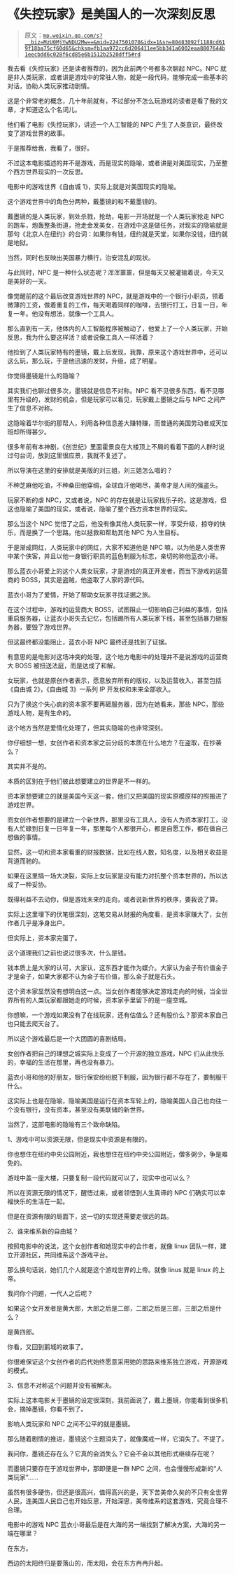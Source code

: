 # 《失控玩家》是美国人的一次深刻反思

> 原文：[`mp.weixin.qq.com/s?__biz=MzU0MjYwNDU2Mw==&mid=2247501070&idx=1&sn=80483092f1188cd619f18ba75cf60d65&chksm=fb1aa972cc6d206411ee5bb341a6002eaa8807644b1eecbdd6c028f6cd85e6b1512b2520dff5#rd`](http://mp.weixin.qq.com/s?__biz=MzU0MjYwNDU2Mw==&mid=2247501070&idx=1&sn=80483092f1188cd619f18ba75cf60d65&chksm=fb1aa972cc6d206411ee5bb341a6002eaa8807644b1eecbdd6c028f6cd85e6b1512b2520dff5#rd)

我去看《失控玩家》还是读者推荐的，因为此前两个号都多次聊起 NPC。NPC 就是非人类玩家，或者讲是游戏中的常驻人物，就是一段代码，能够完成一些基本的对话，协助人类玩家推动剧情。

这是个非常老的概念，几十年前就有，不过部分不怎么玩游戏的读者是看了我的文章，才知道这么个名词儿。

他们看了电影《失控玩家》，讲述一个人工智能的 NPC 产生了人类意识，最终改变了游戏世界的故事。

于是推荐给我，我看了，很好。

不过这本电影描述的并不是游戏，而是现实的隐喻，或者讲是对美国现实，乃至整个西方世界现实的一次反思。

电影中的游戏世界《自由城 1》，实际上就是对美国现实的隐喻。

这个游戏世界中的角色分两种，戴墨镜的和不戴墨镜的。

戴墨镜的是人类玩家，到处杀戮，抢劫，电影一开场就是一个人类玩家抢走 NPC 的跑车，炮轰整条街道，抢走金发美女，在游戏中这是做任务，对现实的隐喻就是那句《北京人在纽约》的台词：如果你有钱，纽约就是天堂，如果你没钱，纽约就是地狱。

当然，同时也反映出美国暴力横行，治安混乱的现状。

与此同时，NPC 是一种什么状态呢？浑浑噩噩，但是每天又被灌输着说，今天又是美好的一天。

像觉醒前的这个最后改变游戏世界的 NPC，就是游戏中的一个银行小职员，领着微薄的工资，做着重复的工作，每天喝着同样的咖啡，去银行打工，日复一日，年复一年。他没有想法，就像一个工具人。

那么直到有一天，他体内的人工智能程序被触动了，他爱上了一个人类玩家，开始反思，我为什么要这样活？或者说像工具人一样活着？

他捡到了人类玩家特有的墨镜，戴上后发现，我靠，原来这个游戏世界中，还可以这么玩，那么玩，于是他迅速的发财，升级，成了明星。

你觉得墨镜是什么的隐喻？

其实我们也聊过很多次，墨镜就是信息不对称。NPC 看不见很多东西，看不见哪里有升级的，发财的机会，但是玩家可以看见，玩家戴上墨镜之后与 NPC 之间产生了信息不对称。

这隐喻着华尔街的那帮人，利用各种信息差大赚特赚，而普通的美国劳动者成天加班却所得甚少。

很多年前有本神剧，《创世纪》里面霍景良在大楼顶上不屑的看着下面的人群时说过句台词，放到这里很应景，我就不复述了。

所以导演在这里的安排就是美版的刘三姐，刘三姐怎么唱的？

不种芝麻他吃油，不种桑田他穿绸，全球血汗他喝尽，美帝才是人间的强盗头。

玩家不断的虐 NPC，又或者说，NPC 的存在就是让玩家找乐子的。这是游戏，但这也隐喻了美国的现实，或者说，隐喻了整个西方资本世界的现实。

那么当这个 NPC 觉悟了之后，他没有像其他人类玩家一样，享受升级，掠夺的快乐，而是换了一个思路。他以拯救和帮助其他 NPC 为人生目标。

于是渐成网红，人类玩家中的网红，大家不知道他是 NPC 嘛，以为他是人类世界中某个侠客，并且以他一身银行职员的蓝色制服为标志，亲切的称他蓝衣小哥。

那么蓝衣小哥爱上的这个人类女玩家，才是游戏的真正开发者，而当下游戏的运营商的 BOSS，其实是盗贼，他盗取了人家的源代码。

蓝衣小哥为了爱情，开始了帮助女玩家寻找证据之旅。

在这个过程中，游戏的运营商大 BOSS，试图阻止一切影响自己利益的事情，包括重启服务器，让蓝衣小哥失去记忆，包括踢所有人类玩家下线，甚至包括暴力砸服务器，要毁了游戏世界。

但这最终都没能阻止，蓝衣小哥 NPC 最终还是找到了证据。

有意思的是电影对这场冲突的处理，这个地方电影中的处理并不是说游戏的运营商大 BOSS 被扭送法庭，而是达成了和解。

女玩家，也就是原创作者表示，愿意放弃所有的版权，以及运营收入，甚至包括《自由城 2》，《自由城 3》一系列 IP 开发权和未来全部收入。

只为了换这个失心疯的资本家不要再砸服务器，因为在她看来，那些 NPC，那些游戏人物，是有生命的。

这个地方当然是爱情化处理了，但其实隐喻的也非常深刻。

你仔细想一想，女创作者和资本家之前分歧的本质在什么地方？在盗取，在抄袭么？

其实并不是的。

本质的区别在于他们彼此想要建立的世界是不一样的。

资本家想要建立的就是美国今天这一套，他们又把美国的现实原模原样的照搬进了游戏世界。

而女创作者想要的是建立一个新世界，那里没有工具人，没有人为资本家打工，没有人忙碌到日复一日年复一年，那里每个人都很开心，都是自愿工作，都在做自己想做的事情。

显然，这一切和资本家看重的财报数据，比如在线人数，知名度，以及相关收益是背道而驰的。

如果在这里搞一场大决裂，实际上女玩家是没有能力对抗整个资本世界的，所以达成了一种妥协。

既得利益不去动你，但是游戏未来的走向，或者说新世界的秩序，要我说了算。

实际上这里埋下的伏笔很深刻，这笔交易从财报的角度看，是资本家赚大了，女创作者几乎是净身出户。

但实际上，资本家完蛋了。

这个道理我们之前也说过很多次，什么是钱。

钱本质上是大家的认可，大家认，这东西才能作为媒介。大家认为金子有价值金子才是金子，如果大家都不认为金子有价值，那么金子就是石头。

这个资本家显然没有想明白这一点。当女创作者能够决定游戏走向的时候，当全世界所有的人类玩家都跟她走的时候，资本家手里留下的是一座空城。

你想嘛，一个游戏如果没有了在线玩家，还有估值么？还有股价么？那资本家自己也只能去爬天台了。

所以这个游戏最后是一个大团圆的喜剧结局。

女创作者把自己的理想之城实际上变成了一个开源的独立游戏，NPC 们从此快乐的，幸福的生活在那里，再也没有暴力。

蓝衣小哥和他的好朋友，银行保安纷纷脱下制服，因为银行都不存在了，要制服干什么。

这实际上也是在隐喻，隐喻美国是运行在资本车轮上的，隐喻美国人自己也向往一个没有银行，没有资本，甚至没有美联储的新世界。

当然了，这部电影的隐喻有三个致命缺陷。

1、游戏中可以资源无限，但是现实中资源是有限的。

你也想住在纽约中央公园附近，我也想住在纽约中央公园附近，僧多粥少，争是难免的。

游戏中盖一座大楼，只要复制一段代码就可以了，现实中也可以么？

所以在资源无限的情况下，醒悟过来，或者领悟到人生真谛的 NPC 们确实可以幸福快乐的生活在一起。

但是在资源有限的局面下，这一切的实现还需要走很远的路。

2、谁来维系新的自由城？

按照电影中的说法，这个女创作者和她现实中的合作者，就像 linux 团队一样，建立开源社区，共同维系这个游戏平台。

那么换句话说，她们几个人就是这个游戏世界的上帝。就像 linus 就是 linux 的上帝。

我问你个问题，一代人之后呢？

如果这个女开发者是黄大郎，大郎之后是二郎，二郎之后是三郎，三郎之后是什么？

是黄四郎。

你看，又回到鹅城的故事了。

你很难保证这个女创作者的后代始终愿意采用她的思路来维系独立游戏，开源游戏的模式。

3、信息不对称这个问题并没有被解决。

实际上这本电影关于墨镜的设定很深刻，我前面说了，戴上墨镜，你能看到很多机会，摘掉墨镜，你看不到了。

影响人类玩家和 NPC 之间不公平的就是墨镜。

那么随着剧情的推进，墨镜这个主题消失了，就像魔戒一样，它消失了。不提了。

我问你，墨镜还存在么？它真的会消失么？它会不会以其他形式继续存在呢？

而墨镜只要存在于游戏世界中，那即便是一群 NPC 之间，也会慢慢形成新的“人类玩家”......

虽然有很多硬伤，但还是很高兴，值得高兴的是，天下苦美帝久矣的不只有全世界人民，连美国人民自己也开始反思，开始深思，美帝维系的这套游戏，究竟合理不合理。

电影中的游戏 NPC 蓝衣小哥最后是在大海的另一端找到了解决方案，大海的另一端在哪里？

在东方。

西边的太阳终归是要落山的，而太阳，会在东方冉冉升起。